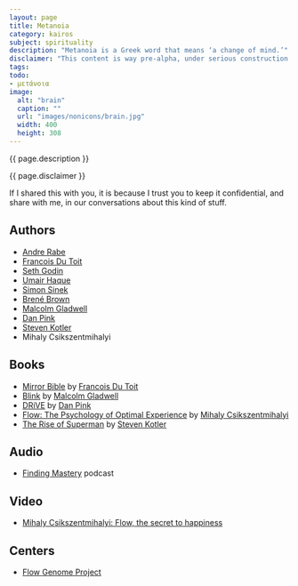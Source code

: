 ```yaml
---
layout: page
title: Metanoia
category: kairos
subject: spirituality
description: "Metanoia is a Greek word that means ‘a change of mind.’"
disclaimer: "This content is way pre-alpha, under serious construction. It is a chaotic mess of details that I want to organize and clarify and shape into something that creates value and tells a story. (Soon, hopefully!)"
tags:
todo:
- μετάνοια
image:
  alt: "brain"
  caption: ""
  url: "images/nonicons/brain.jpg"
  width: 400
  height: 308
---
```


{{ page.description }}

{{ page.disclaimer }}

If I shared this with you, it is because I trust you
to keep it confidential,
and share with me,
in our conversations about this kind of stuff.

Authors
-----
* [Andre Rabe](https://twitter.com/AndreRabe1)
* [Francois Du Toit](https://twitter.com/francoislydia)
* [Seth Godin](http://sethgodin.typepad.com/)
* [Umair Haque](https://umairhaque.com/)
* [Simon Sinek](https://www.startwithwhy.com/About)
* [Brené Brown](http://brenebrown.com/)
* [Malcolm Gladwell](https://twitter.com/Gladwell)
* [Dan Pink](https://twitter.com/danielpink)
* [Steven Kotler](https://twitter.com/steven_kotler)
* Mihaly Csikszentmihalyi

Books
-----
* [Mirror Bible](http://www.mirrorbible.com/) by [Francois Du Toit](https://twitter.com/francoislydia)
* [Blink](http://gladwell.com/blink/) by [Malcolm Gladwell](https://twitter.com/Gladwell)
* [DRiVE](http://www.danpink.com/books/drive/) by [Dan Pink](https://twitter.com/danielpink)
* [Flow: The Psychology of Optimal Experience]() by [Mihaly Csikszentmihalyi]()
* [The Rise of Superman](http://riseofsuperman.com/) by [Steven Kotler](https://twitter.com/steven_kotler)

Audio
-----
* [Finding Mastery](https://soundcloud.com/findingmastery) podcast

Video
-----
* [Mihaly Csikszentmihalyi: Flow, the secret to happiness](https://www.ted.com/talks/mihaly_csikszentmihalyi_on_flow)

Centers
----
* [Flow Genome Project](http://www.flowgenomeproject.com/)
